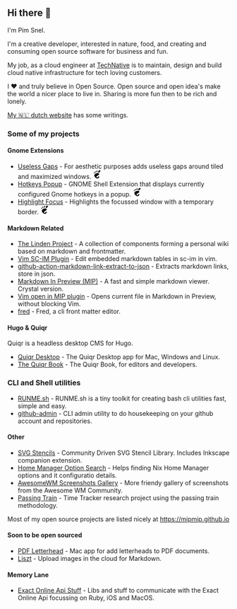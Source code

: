 ## Hi there 🍂

I'm Pim Snel.

I'm a creative developer, interested in nature, food, and creating and consuming open source software for business and fun.

My job, as a cloud engineer at [TechNative](https://technative.nl) is to maintain, design and build cloud native infrastructure for tech loving customers.

I ❤️ and truly believe in Open Source. Open source and open idea's make the world a nicer place to live in. Sharing is more fun then to be rich and lonely. 

[My 🇳🇱 dutch website](https://pimsnel.nl) has some writings.

### Some of my projects

#### Gnome Extensions

- [Useless Gaps](https://github.com/mipmip/gnome-shell-extensions-useless-gaps) - For aesthetic purposes adds useless gaps around tiled and maximized windows. [![gnome](./gnome.jpg)](https://extensions.gnome.org/extension/4684/useless-gaps/)
- [Hotkeys Popup](https://github.com/mipmip/gnome-shell-extensions-hotkeys-popup) - GNOME Shell Extension that displays currently configured Gnome hotkeys in a popup. [![gnome](./gnome.jpg)](https://extensions.gnome.org/extension/4553/hotkeys-popup/)
- [Highlight Focus](https://github.com/mipmip/gnome-shell-extensions-highlight-focus) - Highlights the focussed window with a temporary border. [![gnome](./gnome.jpg)](https://extensions.gnome.org/extension/4699/highlight-focus/)

#### Markdown Related

- [The Linden Project](https://github.com/linden-project) - A collection of components forming a personal wiki based on markdown and frontmatter.
- [Vim SC-IM Plugin](https://github.com/mipmip/vim-scimark) - Edit embedded markdown tables in sc-im in vim.
- [github-action-markdown-link-extract-to-json](https://github.com/mipmip/github-action-markdown-link-extract-to-json) - Extracts markdown links, store in json.
- [Markdown In Preview (MIP)](https://github.com/mipmip/mip.cr) - A fast and simple markdown viewer. Crystal version.
- [Vim open in MIP plugin](https://github.com/mipmip/vim-open-mip) - Opens current file in Markdown in Preview, without blocking Vim.
- [fred](https://github.com/linden-project/fred) -  Fred, a cli front matter editor.

#### Hugo & Quiqr

Quiqr is a headless desktop CMS for Hugo.

- [Quiqr Desktop](https://github.com/quiqr/quiqr-desktop) - The Quiqr Desktop app for Mac, Windows and Linux.
- [The Quiqr Book](https://book.quiqr.org/) - The Quiqr Book, for editors and developers.

### CLI and Shell utilities

- [RUNME.sh](https://github.com/mipmip/RUNME.sh) - RUNME.sh is a tiny toolkit for creating bash cli utilities fast, simple and easy.
- [github-admin](https://github.com/mipmip/github-admin) - CLI admin utility to do housekeeping on your github account and repositories.

#### Other

- [SVG Stencils](https://github.com/svg-stencils) - Community Driven SVG Stencil Library. Includes Inkscape companion extension.
- [Home Manager Option Search](https://github.com/mipmip/home-manager-option-search) - Helps finding Nix Home Manager options and it configuratio details.
- [AwesomeWM Screenshots Gallery](https://mipmip.github.io/awesomewm-screenshots/) - More friendy gallery of screenshots from the Awesome WM Community.
- [Passing Train](https://github.com/passing-train) - Time Tracker research project using the passing train methodology.

Most of my open source projects are listed nicely at https://mipmip.github.io

#### Soon to be open sourced

- [PDF Letterhead](https://pdfletterhead.net/) - Mac app for add letterheads to PDF documents.
- [Liszt](http://liszt.munstermade.com/) - Upload images in the cloud for Markdown.

#### Memory Lane

- [Exact Online Api Stuff](https://github.com/topics/eolibs) - Libs and stuff to communicate with the Exact Online Api focussing on Ruby, iOS and MacOS.



